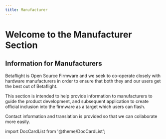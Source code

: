 ```yaml
---
title: Manufacturer
---
```


# Welcome to the Manufacturer Section

## Information for Manufacturers

Betaflight is Open Source Firmware and we seek to co-operate closely with hardware manufacturers in order to ensure that both they and our users get the best out of Betaflight.

This section is intended to help provide information to manufacturers to guide the product development, and subsequent application to create official inclusion into the firmware as a target which users can flash.

Contact information and translation is provided so that we can collaborate more easily.


import DocCardList from '@theme/DocCardList';

<DocCardList />
